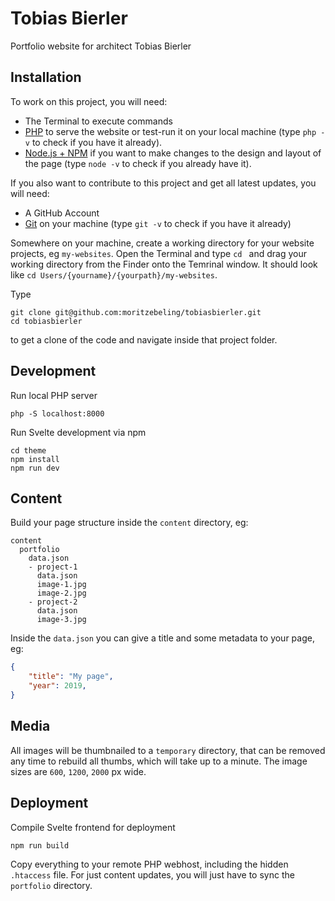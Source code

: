 # Tobias Bierler
Portfolio website for architect Tobias Bierler

## Installation
To work on this project, you will need:
- The Terminal to execute commands
- [PHP](https://php-osx.liip.ch) to serve the website or test-run it on your local machine (type `php -v` to check if you have it already).
- [Node.js + NPM](https://nodejs.org/en/) if you want to make changes to the design and layout of the page (type `node -v` to check if you already have it).

If you also want to contribute to this project and get all latest updates, you will need:
- A GitHub Account
- [Git](https://sourceforge.net/projects/git-osx-installer/) on your machine (type `git -v` to check if you have it already)

Somewhere on your machine, create a working directory for your website projects, eg `my-websites`.
Open the Terminal and type `cd ` and drag your working directory from the Finder onto the Temrinal window. It should look like `cd Users/{yourname}/{yourpath}/my-websites`.

Type
```
git clone git@github.com:moritzebeling/tobiasbierler.git
cd tobiasbierler
```
to get a clone of the code and navigate inside that project folder.

## Development
Run local PHP server
```
php -S localhost:8000
```

Run Svelte development via npm
```
cd theme
npm install
npm run dev
```

## Content
Build your page structure inside the `content` directory, eg:
```
content
  portfolio
    data.json
    - project-1
      data.json
      image-1.jpg
      image-2.jpg
    - project-2
      data.json
      image-3.jpg
```
Inside the `data.json` you can give a title and some metadata to your page, eg:
```json
{
    "title": "My page",
    "year": 2019,
}
```

## Media
All images will be thumbnailed to a `temporary` directory, that can be removed any time to rebuild all thumbs, which will take up to a minute. The image sizes are `600`, `1200`, `2000` px wide.

## Deployment

Compile Svelte frontend for deployment
```
npm run build
```

Copy everything to your remote PHP webhost, including the hidden `.htaccess` file. For just content updates, you will just have to sync the `portfolio` directory.

